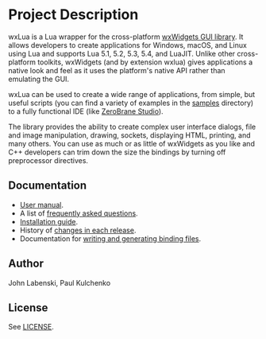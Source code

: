 # Project Description

wxLua is a Lua wrapper for the cross-platform [wxWidgets GUI library](https://www.wxwidgets.org/).
It allows developers to create applications for Windows, macOS, and Linux using Lua
and supports Lua 5.1, 5.2, 5.3, 5.4, and LuaJIT.
Unlike other cross-platform toolkits, wxWidgets (and by extension wxlua)
gives applications a native look and feel as it uses the platform's native API
rather than emulating the GUI.

wxLua can be used to create a wide range of applications, from simple, but useful
scripts (you can find a variety of examples in the [samples](wxLua/samples) directory)
to a fully functional IDE (like [ZeroBrane Studio](https://studio.zerobrane.com/)).

The library provides the ability to create complex user interface dialogs,
file and image manipulation, drawing, sockets, displaying HTML, printing, and many others.
You can use as much or as little of wxWidgets as you like and C++ developers can trim
down the size the bindings by turning off preprocessor directives.

## Documentation

* [User manual](wxLua/docs/wxlua.md).
* A list of [frequently asked questions](wxLua/docs/FAQ.md).
* [Installation guide](wxLua/docs/install.md).
* History of [changes in each release](wxLua/docs/changelog.md).
* Documentation for [writing and generating binding files](wxLua/docs/binding.md).

## Author

John Labenski, Paul Kulchenko

## License

See [LICENSE](wxLua/docs/licence.txt).

